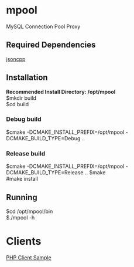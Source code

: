 # mpool
MySQL Connection Pool Proxy
## Required Dependencies
[jsoncpp](https://github.com/open-source-parsers/jsoncpp)  
## Installation
**Recommended Install Directory: /opt/mpool**   
$mkdir build  
$cd build  
### Debug build
$cmake -DCMAKE_INSTALL_PREFIX=/opt/mpool -DCMAKE_BUILD_TYPE=Debug ..
### Release build
$cmake -DCMAKE_INSTALL_PREFIX=/opt/mpool -DCMAKE_BUILD_TYPE=Release ..
$make  
#make install  

## Running
$cd /opt/mpool/bin  
$./mpool -h  

# Clients
[PHP Client Sample](https://github.com/leyley/mpool/wiki/PHP-Client-Sample)